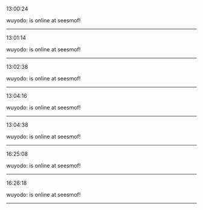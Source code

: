 13:00:24

wuyodo: is online at seesmof!

---

13:01:14

wuyodo: is online at seesmof!

---

13:02:38

wuyodo: is online at seesmof!

---

13:04:16

wuyodo: is online at seesmof!

---

13:04:38

wuyodo: is online at seesmof!

---

16:25:08

wuyodo: is online at seesmof!

---

16:26:18

wuyodo: is online at seesmof!

---

